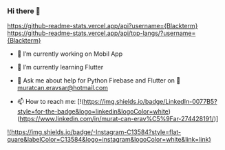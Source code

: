 ### Hi there 👋

https://github-readme-stats.vercel.app/api?username={Blackterm}
https://github-readme-stats.vercel.app/api/top-langs/?username={Blackterm}


- 🔭 I’m currently working on Mobil App
- 🌱 I’m currently learning Flutter
- 💬 Ask me about help for Python Firebase and Flutter on 📧 muratcan.eravsar@hotmail.com

- 📫 How to reach me: [!(https://img.shields.io/badge/LinkedIn-0077B5?style=for-the-badge&logo=linkedin&logoColor=white)(https://www.linkedin.com/in/murat-can-erav%C5%9Far-274428191/)]

[!(https://img.shields.io/badge/-Instagram-C13584?style=flat-quare&labelColor=C13584&logo=instagram&logoColor=white&link=link)](https://www.instagram.com/muratcan.eravsar)


